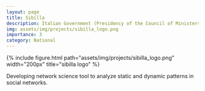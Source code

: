 ```yaml
---
layout: page
title: Sibilla
description: Italian Government (Presidency of the Council of Ministers)
img: assets/img/projects/sibilla_logo.png
importance: 3
category: National 
---
```



<div class="row">
    <div class="col-sm mt-3 mt-md-0">
      {% include figure.html path="assets/img/projects/sibilla_logo.png" width="200px" title="sibilla logo" %}
    </div>
</div>

Developing network science tool to analyze static and dynamic patterns in social networks.